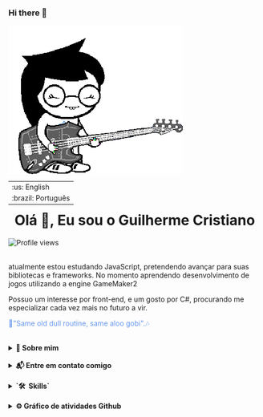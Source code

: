 ### Hi there 👋

<img  style='display: flex; justify-content: center; align-itens: center'  src='./img/jadeharley-jade.gif'  alt = 'jade-harley-gif' />

<table  align="right">

<tr><td><ahref="./README_EN.md">:us: English</a></td></tr>

<tr><td><ahref="./README.md">:brazil: Português</a></td></tr>

</table>

<h1  align="center">Olá 👋, Eu sou o Guilherme Cristiano</h1>

<div  style="display: flex; align-itens: center; justify-content: space-between">

<img  src="https://komarev.com/ghpvc/?username=sowinghustle&color=yellow"  alt="Profile views">

</div>

<br />

<p>atualmente estou estudando JavaScript, pretendendo avançar para suas bibliotecas e frameworks. No momento aprendendo desenvolvimento de jogos utilizando a engine GameMaker2

Possuo um interesse por front-end, e um gosto por C#, procurando me especializar cada vez mais no futuro a vir.

<a id ="aHrefMusica" style=" text-decoration: none; color: cornflowerblue" href="https://www.youtube.com/watch?v=CSYdDQEfYhM">🎵"Same old dull routine, same aloo gobi".🎶</a>

</p>

<br />

<details>

<summary><strong>👤 Sobre mim</strong></summary>

- 🔥 Estudante de Análise e Desenvolvimento de Sistemas

- 🗣️ Inglês avançado

</details>

<br />

<details>

<summary><strong>📬 Entre em contato comigo</strong></summary>

<div style="display: inline_block">

<br />

<a href = "mailto:guilhermemaia_1404@hotmail.com"><img src="https://img.shields.io/badge/Gmail-D14836?style=for-the-badge&amp;logo=Gmail&amp;logoColor=white" alt="gmail">
</a>

<a href="https://www.instagram.com/guilherme.cmds/"><img src="https://img.shields.io/badge/Instagram-E4405F?style=for-the-badge&amp;logo=instagram&amp;logoColor=white" alt="instagram">
</a>

<a href = "https://br.linkedin.com/in/guilherme-c-4653b0241/pt"><img src="https://img.shields.io/badge/Linkedin-0077B5?style=for-the-badge&amp;logo=LinkedIn&amp;logoColor=white" alt="linked-in">
</a>

</div>

</details>

<br />

<details>

<summary><strong>`🛠 &nbsp;Skills`</strong></summary>

<br />

- Linguagens

<div style="display: inline_block">

<img align="center" alt="PHP" height="30" width="40" src="https://raw.githubusercontent.com/devicons/devicon/master/icons/php/php-original.svg"/>

<img align="center" alt="CSHARP" height="30" width="40" src="https://raw.githubusercontent.com/devicons/devicon/master/icons/csharp/csharp-original.svg" />

</div>

<br />

- Frontend

<div style="display: inline_block">

<img align="center" alt="HTML" height="30" width="40" src="https://raw.githubusercontent.com/devicons/devicon/master/icons/html5/html5-original.svg" />

<img align="center" alt="CSS" height="30" width="40" src="https://raw.githubusercontent.com/devicons/devicon/master/icons/css3/css3-original.svg" />

</div>

<br />

- Backend

<div style="display: inline_block">

<img align="center" alt="Mysql" height="32" width="42" src="https://cdn.jsdelivr.net/gh/devicons/devicon/icons/mysql/mysql-original.svg" />

</div>

<br />

- Outras tecnologias

<div style="display: inline_block">

<img align="center" alt="Git" height="30" width="40" src="https://cdn.jsdelivr.net/gh/devicons/devicon/icons/git/git-original.svg" />

</div>

</details>

<br />

<details>

<summary><strong>⚙️ Gráfico de atividades Github</strong></summary>

<div  align="center">

<br>

<div align="center">

<img src="https://github-profile-summary-cards.vercel.app/api/cards/stats?username=sowinghustle&theme=radical%2">

</div>

<br>

<div align="center">

<img src = "https://github-profile-summary-cards.vercel.app/api/cards/repos-per-language?username=sowinghustle&amp;theme=radical">
<img src = "https://github-profile-summary-cards.vercel.app/api/cards/most-commit-language?username=sowinghustle&amp;theme=radical">

</div>

<br>

<div align="center">

<img src = "https://github-profile-summary-cards.vercel.app/api/cards/profile-details?username=sowinghustle&amp;theme=radical">

</div>

<br>

</div>

</details>
